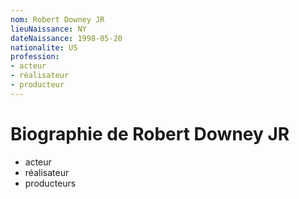 ```yaml
---
nom: Robert Downey JR
lieuNaissance: NY
dateNaissance: 1998-05-20
nationalite: US
profession: 
- acteur
- réalisateur
- producteur
---
```


# Biographie de Robert Downey JR

- acteur 
- réalisateur 
- producteurs
